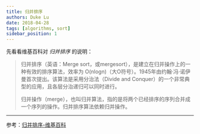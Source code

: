 ```yaml
---
title: 归并排序
authors: Duke Lu
date: 2018-04-28
tags: [algorithms, sort]
sidebar_position: 1
---
```


先看看维基百科对 *归并排序* 的说明：
> 归并排序（英语：Merge sort，或mergesort），是建立在归并操作上的一种有效的排序算法，效率为 O(nlogn)（大O符号）。1945年由约翰·冯·诺伊曼首次提出。该算法是采用分治法（Divide and Conquer）的一个非常典型的应用，且各层分治递归可以同时进行。
> 
> 归并操作（merge），也叫归并算法，指的是将两个已经排序的序列合并成一个序列的操作。归并排序算法依赖归并操作。

---

参考：[归并排序-维基百科](https://zh.wikipedia.org/wiki/%E5%BD%92%E5%B9%B6%E6%8E%92%E5%BA%8F)